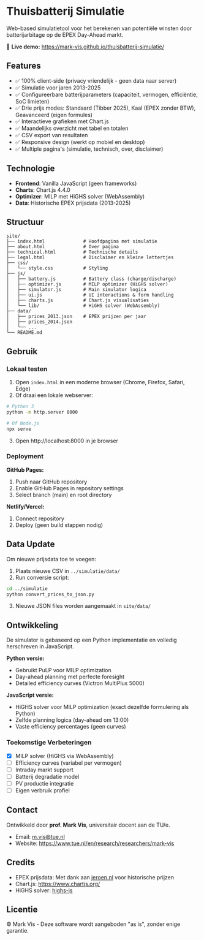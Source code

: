# Thuisbatterij Simulatie

Web-based simulatietool voor het berekenen van potentiële winsten door batterijarbitage op de EPEX Day-Ahead markt.

🔗 **Live demo:** https://mark-vis.github.io/thuisbatterij-simulatie/

## Features

- ✅ 100% client-side (privacy vriendelijk - geen data naar server)
- ✅ Simulatie voor jaren 2013-2025
- ✅ Configureerbare batterijparameters (capaciteit, vermogen, efficiëntie, SoC limieten)
- ✅ Drie prijs modes: Standaard (Tibber 2025), Kaal (EPEX zonder BTW), Geavanceerd (eigen formules)
- ✅ Interactieve grafieken met Chart.js
- ✅ Maandelijks overzicht met tabel en totalen
- ✅ CSV export van resultaten
- ✅ Responsive design (werkt op mobiel en desktop)
- ✅ Multiple pagina's (simulatie, technisch, over, disclaimer)

## Technologie

- **Frontend**: Vanilla JavaScript (geen frameworks)
- **Charts**: Chart.js 4.4.0
- **Optimizer**: MILP met HiGHS solver (WebAssembly)
- **Data**: Historische EPEX prijsdata (2013-2025)

## Structuur

```
site/
├── index.html              # Hoofdpagina met simulatie
├── about.html              # Over pagina
├── technical.html          # Technische details
├── legal.html              # Disclaimer en kleine lettertjes
├── css/
│   └── style.css           # Styling
├── js/
│   ├── battery.js          # Battery class (charge/discharge)
│   ├── optimizer.js        # MILP optimizer (HiGHS solver)
│   ├── simulator.js        # Main simulator logica
│   ├── ui.js               # UI interactions & form handling
│   ├── charts.js           # Chart.js visualisaties
│   └── lib/                # HiGHS solver (WebAssembly)
├── data/
│   ├── prices_2013.json    # EPEX prijzen per jaar
│   ├── prices_2014.json
│   └── ...
└── README.md
```

## Gebruik

### Lokaal testen

1. Open `index.html` in een moderne browser (Chrome, Firefox, Safari, Edge)
2. Of draai een lokale webserver:

```bash
# Python 3
python -m http.server 8000

# Of Node.js
npx serve
```

3. Open http://localhost:8000 in je browser

### Deployment

**GitHub Pages:**
1. Push naar GitHub repository
2. Enable GitHub Pages in repository settings
3. Select branch (main) en root directory

**Netlify/Vercel:**
1. Connect repository
2. Deploy (geen build stappen nodig)

## Data Update

Om nieuwe prijsdata toe te voegen:

1. Plaats nieuwe CSV in `../simulatie/data/`
2. Run conversie script:

```bash
cd ../simulatie
python convert_prices_to_json.py
```

3. Nieuwe JSON files worden aangemaakt in `site/data/`

## Ontwikkeling

De simulator is gebaseerd op een Python implementatie en volledig herschreven in JavaScript.

**Python versie:**
- Gebruikt PuLP voor MILP optimization
- Day-ahead planning met perfecte foresight
- Detailed efficiency curves (Victron MultiPlus 5000)

**JavaScript versie:**
- HiGHS solver voor MILP optimization (exact dezelfde formulering als Python)
- Zelfde planning logica (day-ahead om 13:00)
- Vaste efficiency percentages (geen curves)

### Toekomstige Verbeteringen

- [x] MILP solver (HiGHS via WebAssembly)
- [ ] Efficiency curves (variabel per vermogen)
- [ ] Intraday markt support
- [ ] Batterij degradatie model
- [ ] PV productie integratie
- [ ] Eigen verbruik profiel

## Contact

Ontwikkeld door **prof. Mark Vis**, universitair docent aan de TU/e.

- Email: m.vis@tue.nl
- Website: https://www.tue.nl/en/research/researchers/mark-vis

## Credits

- EPEX prijsdata: Met dank aan [jeroen.nl](https://jeroen.nl/) voor historische prijzen
- Chart.js: https://www.chartjs.org/
- HiGHS solver: [highs-js](https://github.com/lovasoa/highs-js)

## Licentie

© Mark Vis - Deze software wordt aangeboden "as is", zonder enige garantie.
